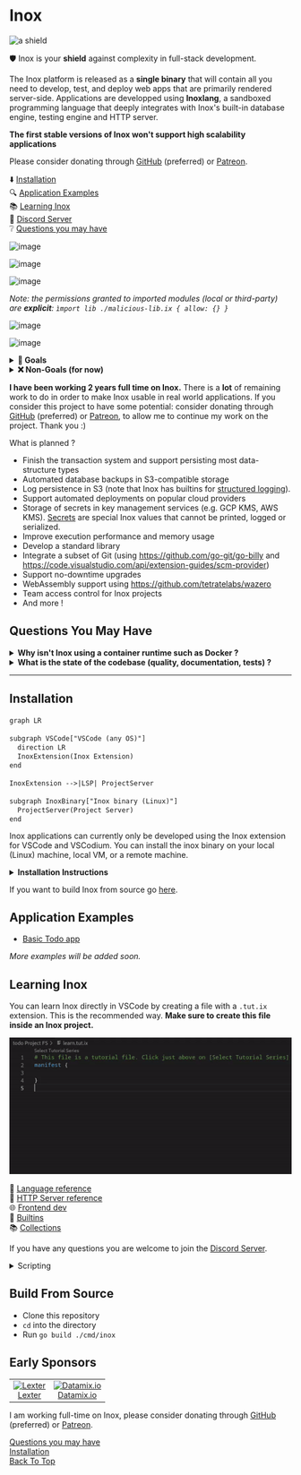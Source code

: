 # Inox

<img src="https://avatars.githubusercontent.com/u/122291844?s=200&v=4" alt="a shield"></img>

🛡️ Inox is your **shield** against complexity in full-stack development.

The Inox platform is released as a **single binary** that will contain all you need to develop, test, and deploy web apps that are primarily rendered server-side. Applications are developped using **Inoxlang**, a sandboxed programming language that 
deeply integrates with Inox's built-in database engine, testing engine and HTTP server.

**The first stable versions of Inox won't support high scalability applications**

Please consider donating through [GitHub](https://github.com/sponsors/GraphR00t) (preferred) or [Patreon](https://patreon.com/GraphR00t).

⬇️ [Installation](#installation)\
🔍 [Application Examples](#application-examples)\
📚 [Learning Inox](#learning-inox)\
👥 [Discord Server](https://discord.gg/53YGx8GzgE)\
❔ [Questions you may have](#questions-you-may-have)

![image](https://github.com/inoxlang/inox/assets/113632189/f6aed69d-ff30-428e-ba5b-042f72ac329e)

![image](https://github.com/inoxlang/inox/assets/113632189/5f07deb5-56ec-42e7-a550-bdc4e613336d)

![image](https://github.com/inoxlang/inox/assets/113632189/6e632f71-8a01-4cde-b5d7-239a52942e58)

_Note: the permissions granted to imported modules (local or third-party) are **explicit**: `ìmport lib ./malicious-lib.ix { allow: {} }`_

![image](https://github.com/inoxlang/inox/assets/113632189/85772ae4-4025-4aef-94c8-15b624580285)

![image](https://github.com/inoxlang/inox/assets/113632189/c1445e7b-d272-4252-9def-6fa5284c996d)

<details>

**<summary>🎯 Goals</summary>**

- Zero boilerplate
- Dead simple configuration
- Super stable (_once version 1.0 is reached_)
- Secure by default
- Low maintenance
- A programming language as simple as possible
- (Not in the near future) Support 100k+ requests per second (combined request throughput of several nodes).

</details>

<details>

**<summary>❌ Non-Goals (for now) </summary>**

- Be _blazingly_ fast
- Be planet scale
- Be a suitable solution for 100% of real-world web projects
- Support other databases for storing domain data (`users`, ...)
  (however Wasm support is planned and will enable the use of SQLite and DuckDB).

</details>


**I have been working 2 years full time on Inox.** There is a **lot** of remaining work to do in order to make Inox
usable in real world applications. If you consider this project to have some potential: consider donating through [GitHub](https://github.com/sponsors/GraphR00t) (preferred) or [Patreon](https://patreon.com/GraphR00t), to allow me to continue my work on the project. Thank you :)

What is planned ?

- Finish the transaction system and support persisting most data-structure types
- Automated database backups in S3-compatible storage
- Log persistence in S3 (note that Inox has builtins for [structured logging](./docs/builtins.md#structured-logging)).
- Support automated deployments on popular cloud providers
- Storage of secrets in key management services (e.g. GCP KMS, AWS KMS). [Secrets](./docs/language-reference/secrets.md) are special Inox values that 
cannot be printed, logged or serialized.
- Improve execution performance and memory usage
- Develop a standard library
- Integrate a subset of Git (using https://github.com/go-git/go-billy and https://code.visualstudio.com/api/extension-guides/scm-provider)
- Support no-downtime upgrades
- WebAssembly support using https://github.com/tetratelabs/wazero
- Team access control for Inox projects
- And more !

## Questions You May Have

<details>

**<summary>Why isn't Inox using a container runtime such as Docker ?</summary>**

Because the long term goal of Inox is to be a **simple**, single-binary and **super stable** platform for applications written in Inoxlang
and using libraries compiled to WASM.\
Each application or service will ultimately run in a separate process:
- filesystem isolation is achieved by using virtual filesystems (meta filesystem)
- process-level access control will be achieved using [Landlock](https://landlock.io/)
- fine-grained module-level access control is already achieved by Inox's permission system
- process-level resource allocation and limitation will be implemented using cgroups
- module-level resource allocation and limitation is performed by Inox's limit system

</details>

<details>

**<summary>What is the state of the codebase (quality, documentation, tests) ?</summary>**

As of now, certain parts of the codebase are not optimally written, lack sufficient comments and documentation, and do not have robust test coverage. The first version (0.1) being now released, I will dedicate 20-30% of my working time to improving the overall quality, documentation, and test coverage of the codebase.

</details>

---

## Installation

```mermaid
graph LR

subgraph VSCode["VSCode (any OS)"]
  direction LR
  InoxExtension(Inox Extension)
end

InoxExtension -->|LSP| ProjectServer

subgraph InoxBinary["Inox binary (Linux)"]
  ProjectServer(Project Server)
end
```

Inox applications can currently only be developed using the Inox extension for VSCode and VSCodium.
You can install the inox binary on your local (Linux) machine, local VM, or a remote machine.

<details>

**<summary>Installation Instructions</summary>**

- Download the latest release
  ```
  wget -N https://github.com/inoxlang/inox/releases/latest/download/inox-linux-amd64.tar.gz && tar -xvf inox-linux-amd64.tar.gz
  ```

- Install `inox` to `/usr/local/bin`
  ```
  sudo install ./inox -o root -m 0755 /usr/local/bin/inox
  ```

- Delete the files that are no longer needed
  ```
  rm ./inox inox-linux-amd64.tar.gz
  ```

<!-- - __\[recommended\]__ add the [inoxd daemon](./docs/inox-daemon.md) (systemd service) to automatically start the project server.
  If you have installed `inox` on your **local machine** or a local VM, you can execute the following command to add **inoxd**:
  ```
  sudo inox add-service # don't run this on a REMOTE machine
  ```
  _If you execute this command inside a VM, don't forget to forward the port 8305 to allow VSCode to connect to the project server._ -->

- __Add Inox support to your IDE__
  - [VSCode & VSCodium](https://marketplace.visualstudio.com/items?itemName=graphr00t.inox) : LSP, debug, colorization, snippets, formatting.\
    **⚠️ Once the extension is installed make sure to read the Requirements and Usage sections in the extension's details.**

- __\[optional\]__ install command completions for the current user
  ```
  inox install-completions
  ```

</details>

If you want to build Inox from source go [here](#build-from-source).

## Application Examples

- [Basic Todo app](./examples/apps/basic-todo-app.md)

_More examples will be added soon._

## Learning Inox

You can learn Inox directly in VSCode by creating a file with a `.tut.ix` extension. This is the recommended way.
**Make sure to create this file inside an Inox project.**

![tutorial-demo](https://github.com/inoxlang/inox-vscode/raw/master/assets/docs/tutorial-demo.gif)

📖 [Language reference](docs/language-reference/language.md)\
📖 [HTTP Server reference](docs/http-server-reference.md)\
🌐 [Frontend dev](./docs/frontend-development.md)\
🧰 [Builtins](docs/builtins.md)\
📚 [Collections](docs/collections.md)

If you have any questions you are welcome to join the [Discord Server](https://discord.gg/53YGx8GzgE).

<details>
<summary>Scripting</summary>

Inox can be used for scripting & provides a shell. The development of the
language in those domains is not very active because Inox primarily focuses on
Web Application Development.

To learn scripting go [here](./docs/scripting-basics.md). View
[Shell Basics](./docs/shell-basics.md) to learn how to use Inox interactively.

</details>

## Build From Source

- Clone this repository
- `cd` into the directory
- Run `go build ./cmd/inox`

## Early Sponsors

<table>
  <tr>
   <td align="center"><a href="https://github.com/Lexterl33t"><img src="https://avatars.githubusercontent.com/u/44911576?v=4&s=120" width="120" alt="Lexter"/><br />Lexter</a></td>
   <td align="center"><a href="https://github.com/datamixio"><img src="https://avatars.githubusercontent.com/u/8696011?v=4&s=120"
   width="120" alt="Datamix.io"/><br />Datamix.io</a></td>
  </tr>
</table>

I am working full-time on Inox, please consider donating through [GitHub](https://github.com/sponsors/GraphR00t) (preferred) or [Patreon](https://patreon.com/GraphR00t).

[Questions you may have](./QUESTIONS.md)\
[Installation](#installation)\
[Back To Top](#inox)
